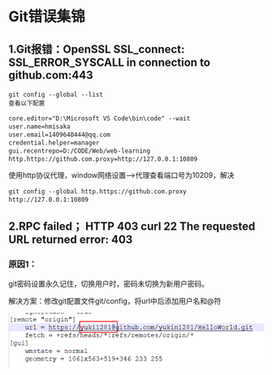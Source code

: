# Git错误集锦

## 1.Git报错：OpenSSL SSL_connect: SSL_ERROR_SYSCALL in connection to github.com:443

```shell
git config --global --list
查看以下配置
```

```shell
core.editor="D:\Microsoft VS Code\bin\code" --wait
user.name=hmisaka
user.email=1409640444@qq.com
credential.helper=manager
gui.recentrepo=D:/CODE/Web/web-learning
http.https://github.com.proxy=http://127.0.0.1:10809
```

使用http协议代理，window网络设置-->代理查看端口号为10209，解决

```shell 
git config --global http.https://github.com.proxy http://127.0.0.1:10809
```

## 2.RPC failed； HTTP 403 curl 22 The requested URL returned error: 403

### 原因1：

git密码设置永久记住，切换用户时，密码未切换为新用户密码。

解决方案：修改git配置文件git/config，将url中后添加用户名和@符

![image-20250327003039916](./assets/image-20250327003039916.png)
